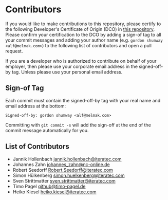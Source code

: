 <!--
SPDX-FileCopyrightText: the secureCodeBox authors

SPDX-License-Identifier: Apache-2.0
-->

# Contributors

If you would like to make contributions to this repository, please certify to the following Developer's Certificate of Origin (DCO) in [this repository](DCO). Please confirm your certification to the DCO by adding a sign-of tag to all your commit messages and adding your author name (e.g. `gordon shumway <alf@melmak.com>`) to the following list of contributors and open a pull request.

If you are a developer who is authorized to contribute on behalf of your employer, then please use your corporate email address in the signed-off-by tag. Unless please use your personal email address.

## Sign-of Tag

Each commit must contain the signed-off-by tag with your real name and email address at the bottom:

```text
Signed-off-by: gordon shumway <alf@melmak.com>
```

Committing with `git commit -s` will add the sign-off at the end of the commit message automatically for you.

## List of Contributors

- Jannik Hollenbach <jannik.hollenbach@iteratec.com>
- Johannes Zahn <johannes_zahn@nc-online.de>
- Robert Seedorff <Robert.Seedorff@iteratec.com>
- Simon Hülkenberg <simon.huelkenberg@iteratec.com>
- Sven Strittmatter <sven.strittmatter@iteratec.com>
- Timo Pagel <github@timo-pagel.de>
- Heiko Kiesel <heiko.kiesel@iteratec.com>
